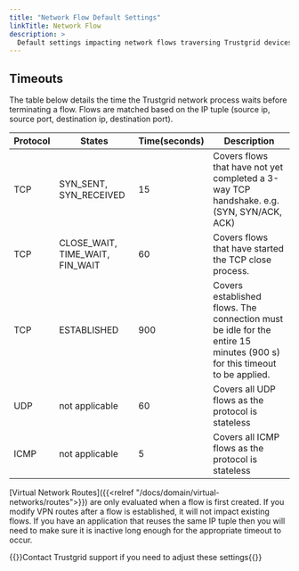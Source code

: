 ```yaml
---
title: "Network Flow Default Settings"
linkTitle: Network Flow
description: >
  Default settings impacting network flows traversing Trustgrid devices
---
```


## Timeouts
The table below details the time the Trustgrid network process waits before terminating a flow. Flows are matched based on the IP tuple (source ip, source port, destination ip, destination port).

| Protocol | States | Time(seconds) | Description |
|---|---|---|---|
| TCP | SYN_SENT, SYN_RECEIVED | 15 | Covers flows that have not yet completed a 3-way TCP handshake. e.g. (SYN, SYN/ACK, ACK) |
| TCP | CLOSE_WAIT, TIME_WAIT, FIN_WAIT  | 60 | Covers flows that have started the TCP close process.  |
| TCP | ESTABLISHED | 900 | Covers established flows. The connection must be idle for the entire 15 minutes (900 s) for this timeout to be applied. |
| UDP | not applicable | 60 | Covers all UDP flows as the protocol is stateless | 
| ICMP | not applicable | 5 | Covers all ICMP flows as the protocol is stateless | 

[Virtual Network Routes]({{<relref "/docs/domain/virtual-networks/routes">}}) are only evaluated when a flow is first created.  If you modify VPN routes after a flow is established, it will not impact existing flows. If you have an application that reuses the same IP tuple then you will need to make sure it is inactive long enough for the appropriate timeout to occur.


{{<alert color="info">}}Contact Trustgrid support if you need to adjust these settings{{</alert>}}